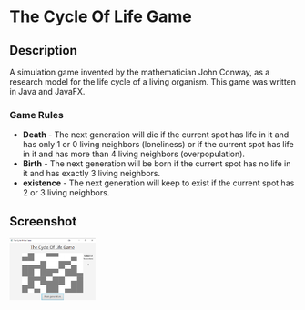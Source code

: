 # The Cycle Of Life Game
## Description
A simulation game invented by the mathematician John Conway, as a research model for the life cycle of a living organism.
This game was written in Java and JavaFX.
### Game Rules
* **Death** - The next generation will die if the current spot has life in it and has only 1 or 0 living neighbors (loneliness)
or if the current spot has life in it and has more than 4 living neighbors (overpopulation).
* **Birth** - The next generation will be born if the current spot has no life in it and has exactly 3 living neighbors.
* **existence** - The next generation will keep to exist if the current spot has 2 or 3 living neighbors.
## Screenshot
<img src="gameScreenShot.png"  width="30%" height="30%"/>

